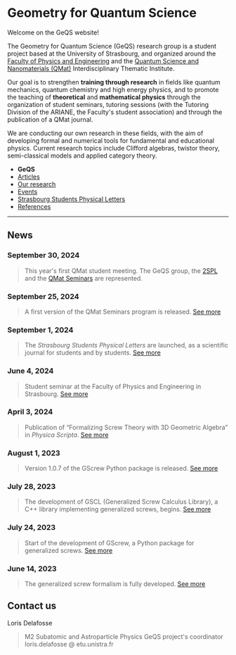 # Geometry for Quantum Science

Welcome on the GeQS website!

The Geometry for Quantum Science (GeQS) research group is a student project based at the University of Strasbourg, and organized around the [Faculty of Physics and Engineering](https://physique-ingenierie.unistra.fr/) and the [Quantum Science and Nanomaterials (QMat)](https://qmat.unistra.fr/) Interdisciplinary Thematic Institute.

Our goal is to strengthen **training through research** in fields like quantum mechanics, quantum chemistry and high energy physics, and to promote the teaching of **theoretical** and **mathematical physics** through the organization of student seminars, tutoring sessions (with the Tutoring Division of the ARIANE, the Faculty's student association) and through the publication of a QMat journal.

We are conducting our own research in these fields, with the aim of developing formal and numerical tools for fundamental and educational physics. Current research topics include Clifford algebras, twistor theory, semi-classical models and applied category theory.

- **GeQS**
- [Articles](articles.md)
- [Our research](research.md)
- [Events](events.md)
- [Strasbourg Students Physical Letters](journal.md)
- [References](references.md)

* * * 

## News

### September 30, 2024
> This year's first QMat student meeting. The GeQS group, the [2SPL](journal.md) and the [QMat Seminars](events/qmat_seminars.md) are represented.

### September 25, 2024
> A first version of the QMat Seminars program is released. [See more](events/qmat_seminars.md)

### September 1, 2024
> The *Strasbourg Students Physical Letters* are launched, as a scientific journal for students and by students. [See more](journal.md)

### June 4, 2024
> Student seminar at the Faculty of Physics and Engineering in Strasbourg. [See more](events.md#2024-student-seminar-on-quantum-sciences)

### April 3, 2024
> Publication of “Formalizing Screw Theory with 3D Geometric Algebra” in *Physica Scripta*. [See more](articles.md#formalizing-screw-theory-with-3d-geometric-algebra)

### August 1, 2023
> Version 1.0.7 of the GScrew Python package is released. [See more](research.md#generalized-screw-theory-for-mechanics-and-twistors)

### July 28, 2023
> The development of GSCL (Generalized Screw Calculus Library), a C++ library implementing generalized screws, begins. [See more](research.md#generalized-screw-theory-for-mechanics-and-twistors)

### July 24, 2023
> Start of the development of GScrew, a Python package for generalized screws. [See more](research.md#generalized-screw-theory-for-mechanics-and-twistors)

### June 14, 2023
> The generalized screw formalism is fully developed. [See more](articles.md#a-new-approach-to-screw-theory-using-geometric-algebra)

## Contact us

Loris Delafosse
> M2 Subatomic and Astroparticle Physics
> GeQS project's coordinator
> loris.delafosse @ etu.unistra.fr
